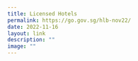 ```yaml
---
title: Licensed Hotels
permalink: https://go.gov.sg/hlb-nov22/
date: 2022-11-16
layout: link
description: ""
image: ""
---
```




